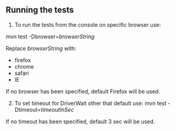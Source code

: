 ## Running the tests

1. To run the tests from the console on specific browser use:

mvn test -Dbrowser=*browserString*

Replace *browserString* with:

- firefox
- chrome
- safari
- IE

 If no browser has been specified, default Firefox will be used.

2. To set timeout for DriverWait other that default use:
 mvn test -Dtimeout=*timeoutInSec*

 If no timeout has been specified, default 3 sec will be used.



